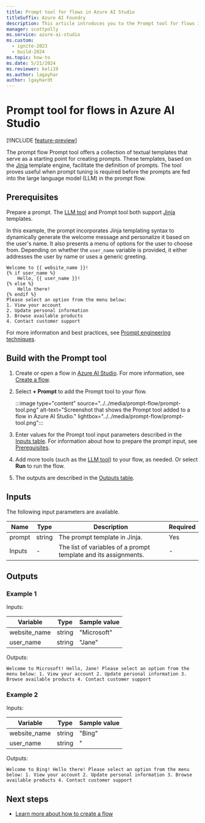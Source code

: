 ```yaml
---
title: Prompt tool for flows in Azure AI Studio
titleSuffix: Azure AI Foundry
description: This article introduces you to the Prompt tool for flows in Azure AI Studio.
manager: scottpolly
ms.service: azure-ai-studio
ms.custom:
  - ignite-2023
  - build-2024
ms.topic: how-to
ms.date: 5/21/2024
ms.reviewer: keli19
ms.author: lagayhar
author: lgayhardt
---
```


# Prompt tool for flows in Azure AI Studio

[!INCLUDE [feature-preview](../../includes/feature-preview.md)]

The prompt flow Prompt tool offers a collection of textual templates that serve as a starting point for creating prompts. These templates, based on the [Jinja](https://jinja.palletsprojects.com/en/3.1.x/) template engine, facilitate the definition of prompts. The tool proves useful when prompt tuning is required before the prompts are fed into the large language model (LLM) in the prompt flow.

## Prerequisites

Prepare a prompt. The [LLM tool](llm-tool.md) and Prompt tool both support [Jinja](https://jinja.palletsprojects.com/en/3.1.x/) templates.

In this example, the prompt incorporates Jinja templating syntax to dynamically generate the welcome message and personalize it based on the user's name. It also presents a menu of options for the user to choose from. Depending on whether the `user_name` variable is provided, it either addresses the user by name or uses a generic greeting.
    
```jinja
Welcome to {{ website_name }}!
{% if user_name %}
    Hello, {{ user_name }}!
{% else %}
    Hello there!
{% endif %}
Please select an option from the menu below:
1. View your account
2. Update personal information
3. Browse available products
4. Contact customer support
```

For more information and best practices, see [Prompt engineering techniques](../../../ai-services/openai/concepts/advanced-prompt-engineering.md).

## Build with the Prompt tool

1. Create or open a flow in [Azure AI Studio](https://ai.azure.com). For more information, see [Create a flow](../flow-develop.md).
1. Select **+ Prompt** to add the Prompt tool to your flow.

    :::image type="content" source="../../media/prompt-flow/prompt-tool.png" alt-text="Screenshot that shows the Prompt tool added to a flow in Azure AI Studio." lightbox="../../media/prompt-flow/prompt-tool.png":::

1. Enter values for the Prompt tool input parameters described in the [Inputs table](#inputs). For information about how to prepare the prompt input, see [Prerequisites](#prerequisites).
1. Add more tools (such as the [LLM tool](llm-tool.md)) to your flow, as needed. Or select **Run** to run the flow.
1. The outputs are described in the [Outputs table](#outputs).

## Inputs

The following input parameters are available.

| Name               | Type   | Description                                              | Required |
|--------------------|--------|----------------------------------------------------------|----------|
| prompt             | string | The prompt template in Jinja.                            | Yes      |
| Inputs             | -      | The list of variables of a prompt template and its assignments. | -        |

## Outputs

### Example 1

Inputs:

| Variable      | Type   | Sample value |
|---------------|--------|--------------|
| website_name  | string | "Microsoft"  |
| user_name     | string | "Jane"       |

Outputs:

```
Welcome to Microsoft! Hello, Jane! Please select an option from the menu below: 1. View your account 2. Update personal information 3. Browse available products 4. Contact customer support
```

### Example 2

Inputs:

| Variable     | Type   | Sample value   |
|--------------|--------|----------------|
| website_name | string | "Bing"         |
| user_name    | string | "              |

Outputs:

```
Welcome to Bing! Hello there! Please select an option from the menu below: 1. View your account 2. Update personal information 3. Browse available products 4. Contact customer support
```

## Next steps

- [Learn more about how to create a flow](../flow-develop.md)
